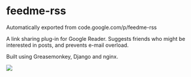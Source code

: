 # feedme-rss
Automatically exported from code.google.com/p/feedme-rss

A link sharing plug-in for Google Reader. Suggests friends who might be interested in posts, and prevents e-mail overload.

Built using Greasemonkey, Django and nginx.

<img src="http://groups.csail.mit.edu/haystack/feedme/logo.png" />
